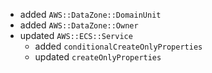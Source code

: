 - added `AWS::DataZone::DomainUnit`
- added `AWS::DataZone::Owner`
- updated `AWS::ECS::Service`
  - added `conditionalCreateOnlyProperties`
  - updated `createOnlyProperties`
